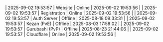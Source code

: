 | 2025-09-02 19:53:57 | Website | Online | 2025-09-02 19:53:56 |
| 2025-09-02 19:53:57 | Registration | Online | 2025-09-02 19:53:56 |
| 2025-09-02 19:53:57 | Auth Server | Offline | 2025-08-18 09:33:31 |
| 2025-09-02 19:53:57 | Kezan (PvE) | Offline | 2025-08-03 17:58:02 |
| 2025-09-02 19:53:57 | Gurubashi (PvP) | Offline | 2025-08-23 21:44:06 |
| 2025-09-02 19:53:57 | Cloudflare | Online | 2025-09-02 19:53:56 |
